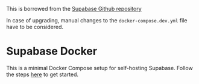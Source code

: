 This is borrowed from the [Supabase Github repository](https://github.com/supabase/supabase/tree/master/docker)

In case of upgrading, manual changes to the `docker-compose.dev.yml` file have to be considered.

# Supabase Docker

This is a minimal Docker Compose setup for self-hosting Supabase. Follow the steps [here](https://supabase.com/docs/guides/hosting/docker) to get started.

